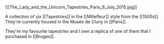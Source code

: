 ![[The_Lady_and_the_Unicorn_Tapestries_Paris_9_July_2015.jpg]]

A collection of six [[Tapestries]] in the [[Millefleur]] style from the [[1500s]]. They're currently housed in the Musée de Cluny in [[Paris]].

They're my favourite tapestries and I own a replica of one of them that I purchased in [[Bruges]].